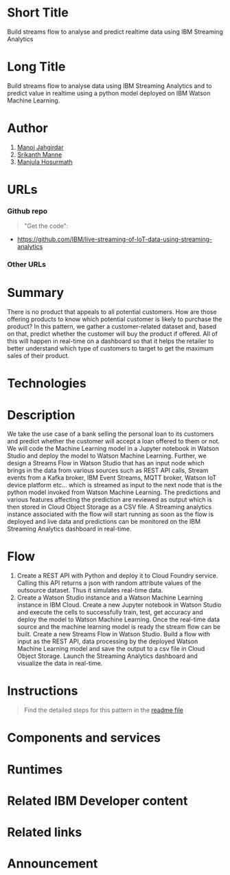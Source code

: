 # Short Title

Build streams flow to analyse and predict realtime data using IBM Streaming Analytics

# Long Title

Build streams flow to analyse data using IBM Streaming Analytics and to predict value in realtime using a python model deployed on IBM Watson Machine Learning.

# Author
1. [Manoj Jahgirdar](https://www.linkedin.com/in/manoj-jahgirdar-6b5b33142/)
2. [Srikanth Manne]()
3. [Manjula Hosurmath](https://www.linkedin.com/in/manjula-g-hosurmath-0b47031)

# URLs

### Github repo

> "Get the code": 
* https://github.com/IBM/live-streaming-of-IoT-data-using-streaming-analytics

### Other URLs

# Summary

There is no product that appeals to all potential customers. How are those offering products to know which potential customer is likely to purchase the product? In this pattern, we gather a customer-related dataset and, based on that, predict whether the customer will buy the product if offered. All of this will happen in real-time on a dashboard so that it helps the retailer to better understand which type of customers to target to get the maximum sales of their product.

# Technologies

# Description

We take the use case of a bank selling the personal loan to its customers and predict whether the customer will accept a loan offered to them or not. We will code the Machine Learning model in a Jupyter notebook in Watson Studio and deploy the model to Watson Machine Learning. Further, we design a Streams Flow in Watson Studio that has an input node which brings in the data from various sources such as REST API calls, Stream events from a Kafka broker, IBM Event Streams, MQTT broker, Watson IoT device platform etc... which is streamed as input to the next node that is the python model invoked from Watson Machine Learning. The predictions and various features affecting the prediction are reviewed as output which is then stored in Cloud Object Storage as a CSV file. A Streaming analytics instance associated with the flow will start running as soon as the flow is deployed and live data and predictions can be monitored on the IBM Streaming Analytics dashboard in real-time.

# Flow

1. Create a REST API with Python and deploy it to Cloud Foundry service. Calling this API returns a json with random attribute values of the outsource dataset. Thus it simulates real-time data.
2. Create a Watson Studio instance and a Watson Machine Learning instance in IBM Cloud.
Create a new Jupyter notebook in Watson Studio and execute the cells to successfully train, test, get accuracy and deploy the model to Watson Machine Learning.
Once the real-time data source and the machine learning model is ready the stream flow can be built. Create a new Streams Flow in Watson Studio.
Build a flow with input as the REST API, data processing by the deployed Watson Machine Learning model and save the output to a csv file in Cloud Object Storage.
Launch the Streaming Analytics dashboard and visualize the data in real-time.

# Instructions

> Find the detailed steps for this pattern in the [readme file](https://github.com/IBM/live-streaming-of-IoT-data-using-streaming-analytics/blob/master/README.md)

# Components and services

# Runtimes

# Related IBM Developer content

# Related links

# Announcement

